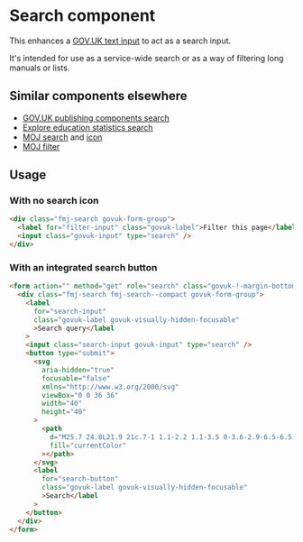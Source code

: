 # Search component

This enhances a [GOV.UK text input](https://design-system.service.gov.uk/components/text-input/) to act as a search input.

It's intended for use as a service-wide search or as a way of filtering long manuals or lists.

## Similar components elsewhere

- [GOV.UK publishing components search](https://components.publishing.service.gov.uk/component-guide/search)
- [Explore education statistics search](https://github.com/dfe-analytical-services/explore-education-statistics/blob/8a9aa729636eade2808895ad71a56bcb984d3c53/src/explore-education-statistics-common/src/components/form/FormSearchBar.module.scss)
- [MOJ search](https://design-patterns.service.justice.gov.uk/components/search/) and [icon](https://github.com/dfe-analytical-services/explore-education-statistics/blob/8a9aa729636eade2808895ad71a56bcb984d3c53/src/explore-education-statistics-common/src/components/SearchIcon.tsx#L4)
- [MOJ filter](https://design-patterns.service.justice.gov.uk/components/filter/)

## Usage

### With no search icon

```html
<div class="fmj-search govuk-form-group">
  <label for="filter-input" class="govuk-label">Filter this page</label>
  <input class="govuk-input" type="search" />
</div>
```

### With an integrated search button

```html
<form action="" method="get" role="search" class="govuk-!-margin-bottom-4">
  <div class="fmj-search fmj-search--compact govuk-form-group">
    <label
      for="search-input"
      class="govuk-label govuk-visually-hidden-focusable"
      >Search query</label
    >
    <input class="search-input govuk-input" type="search" />
    <button type="submit">
      <svg
        aria-hidden="true"
        focusable="false"
        xmlns="http://www.w3.org/2000/svg"
        viewBox="0 0 36 36"
        width="40"
        height="40"
      >
        <path
          d="M25.7 24.8L21.9 21c.7-1 1.1-2.2 1.1-3.5 0-3.6-2.9-6.5-6.5-6.5S10 13.9 10 17.5s2.9 6.5 6.5 6.5c1.6 0 3-.6 4.1-1.5l3.7 3.7 1.4-1.4zM12 17.5c0-2.5 2-4.5 4.5-4.5s4.5 2 4.5 4.5-2 4.5-4.5 4.5-4.5-2-4.5-4.5z"
          fill="currentColor"
        ></path>
      </svg>
      <label
        for="search-button"
        class="govuk-label govuk-visually-hidden-focusable"
        >Search</label
      >
    </button>
  </div>
</form>
```
